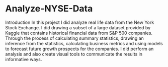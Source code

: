 # Analyze-NYSE-Data
Introduction In this project I did analyze real life data from the New York Stock Exchange. I did drawing a subset of a large dataset provided by Kaggle that contains historical financial data from S&amp;P 500 companies. Through the process of calculating summary statistics, drawing an inference from the statistics, calculating business metrics and using models to forecast future growth prospects for the companies. I did perform an analysis and also create visual tools to communicate the results in informative ways.
